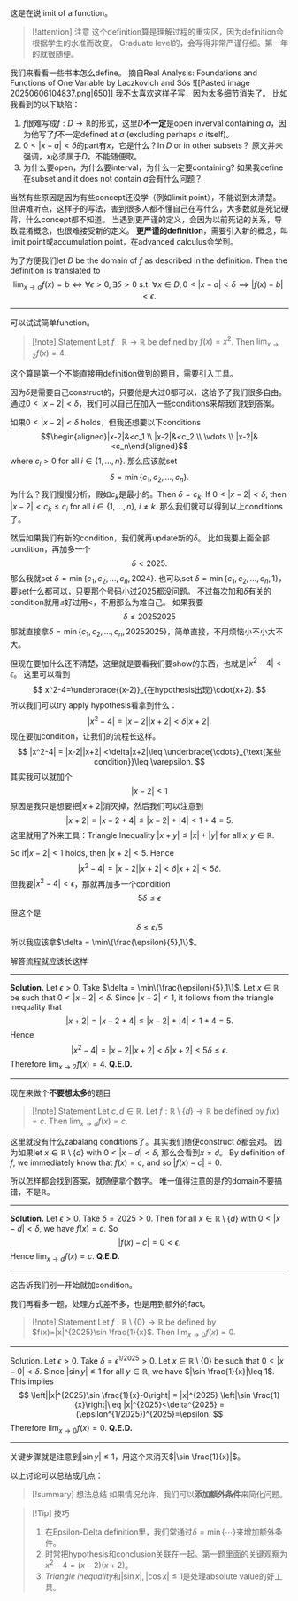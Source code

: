 这是在说limit of a function。

> [!attention] 注意
> 这个definition算是理解过程的重灾区，因为definition会根据学生的水准而改变。
> Graduate level的，会写得非常严谨仔细。第一年的就很随便。

我们来看看一些书本怎么define。
摘自Real Analysis: Foundations and Functions of One Variable by Laczkovich and Sós
![[Pasted image 20250606104837.png|650]]
我不太喜欢这样子写，因为太多细节消失了。
比如我看到的以下缺陷：
1. $f$很难写成$f:D\rightarrow \mathbb{R}$的形式，这里$D$**不一定**是open inverval containing $a$，因为他写了$f$不一定defined at $a$ (excluding perhaps $a$ itself)。
2. $0<|x-a|<\delta$的part有$x$，它是什么？In $D$ or in other subsets？
   原文并未强调，$x$必须属于$D$，不能随便取。
3. 为什么要open，为什么要interval，为什么一定要containing? 如果我define在subset and it does not contain $a$会有什么问题？

当然有些原因是因为有些concept还没学（例如limit point），不能说到太清楚。
但讲难听点，这样子的写法，害到很多人都不懂自己在写什么，大多数就是死记硬背，什么concept都不知道。
当遇到更严谨的定义，会因为以前死记的关系，导致混淆概念，也很难接受新的定义。
**更严谨的definition**，需要引入新的概念，叫limit point或accumulation point，在advanced calculus会学到。

为了方便我们let $D$ be the domain of $f$ as described in the definition. Then the definition is translated to$$
\lim_{x\rightarrow a}f(x)=b\iff \forall \epsilon>0, \exists \delta>0\text{ s.t. }\forall x\in D, 0<|x-a|<\delta\implies |f(x)-b|<\epsilon.
$$
***
可以试试简单function。

>[!note] Statement
> Let $f:\mathbb{R}\rightarrow \mathbb{R}$ be defined by $f(x) =x^2$. Then $\lim_{x\rightarrow 2} f(x) = 4$.

这个算是第一个不能直接用definition做到的题目，需要引入工具。

因为$\delta$是需要自己construct的，只要他是大过0都可以，这给予了我们很多自由。
通过$0<|x-2|<\delta$，我们可以自己在加入一些conditions来帮我们找到答案。

如果$0<|x-2|<\delta$ holds，但我还想要以下conditions
$$\begin{aligned}|x-2|&<c_1
\\
|x-2|&<c_2
\\
\vdots
\\
|x-2|&<c_n\end{aligned}$$where $c_i > 0$ for all $i\in\{1,\dots, n\}$.
那么应该就set $$\delta = \min\{c_1,c_2,\dots, c_n\}.$$为什么？我们慢慢分析，假如$c_k$是最小的。Then $\delta = c_k$.
If $0<|x-2|<\delta$, then $|x-2| < c_k \leq c_i$ for all $i\in\{1,\dots, n\}$, $i\neq k$.
那么我们就可以得到以上conditions了。

然后如果我们有新的condition，我们就再update新的$\delta$。
比如我要上面全部condition，再加多一个$$
\delta < 2025.
$$那么我就set $\delta = \min\{c_1,c_2,\dots, c_n,2024\}$.
也可以set $\delta = \min\{c_1,c_2,\dots, c_n,1\}$，要set什么都可以，只要那个号码小过2025都没问题。
不过每次加和$\delta$有关的condition就用$\leq$好过用$<$，不用那么为难自己。
如果我要$$
\delta \leq 20252025
$$那就直接拿$\delta = \min\{c_1,c_2,\dots, c_n,20252025\}$，简单直接，不用烦恼小不小大不大。

但现在要加什么还不清楚，这里就是要看我们要show的东西，也就是$|x^2-4|<\epsilon$。
这里可以看到$$
x^2-4=\underbrace{(x-2)}_{在hypothesis出现}\cdot(x+2).
$$所以我们可以try apply hypothesis看拿到什么：$$
|x^2-4| = |x-2||x+2|<\delta|x+2|.
$$现在要加condition，让我们的流程长这样。
$$
|x^2-4| = |x-2||x+2| <\delta|x+2|\leq \underbrace{\cdots}_{\text{某些condition}}\leq \varepsilon.
$$
其实我可以就加个$$
|x-2|<1
$$原因是我只是想要把$|x+2|$消灭掉，然后我们可以注意到$$
|x+2|=|x-2+4| \leq |x-2|+|4|<1+4=5.
$$这里就用了外来工具：Triangle Inequality $|x+y|\leq |x|+|y|$ for all $x,y\in\mathbb{R}$.

So if$|x-2|<1$ holds, then $|x+2|<5$. Hence$$
|x^2-4|=|x-2||x+2|<\delta|x+2|<5\delta.
$$但我要$|x^2-4|<\epsilon$，那就再加多一个condition
$$
5\delta \leq \epsilon
$$但这个是$$
\delta\leq \varepsilon/5
$$所以我应该拿$\delta = \min\{\frac{\epsilon}{5},1\}$。

解答流程就应该长这样 
***
**Solution.** Let $\epsilon>0$. Take $\delta = \min\{\frac{\epsilon}{5},1\}$. 
Let $x\in\mathbb{R}$ be such that $0<|x-2|<\delta$. 
Since $|x-2|<1$, it follows from the triangle inequality that$$
|x+2|=|x-2+4| \leq |x-2|+|4|<1+4=5.
$$Hence$$
|x^2-4|=|x-2||x+2|<\delta|x+2|<5\delta\leq \epsilon.
$$Therefore $\lim_{x\rightarrow 2} f(x) = 4$. **Q.E.D.**
***
现在来做个**不要想太多**的题目

>[!note] Statement
>Let $c,d\in\mathbb{R}$. Let $f:\mathbb{R}\setminus\{d\}\rightarrow \mathbb{R}$ be defined by $f(x)=c$. Then $\lim_{x\rightarrow d}f(x) = c$.

这里就没有什么zabalang conditions了。其实我们随便construct $\delta$都会对。
因为如果let $x\in \mathbb{R}\setminus\{d\}$ with $0<|x-d|<\delta$, 那么会看到$x\neq d$。
By definition of $f$, we immediately know that $f(x) = c$, and so $|f(x)-c|=0$.

所以怎样都会找到答案，就随便拿个数字。
唯一值得注意的是$f$的domain不要搞错，不是$\mathbb{R}$。
***
**Solution.** Let $\epsilon >0$. Take $\delta = 2025>0$. 
Then for all $x\in\mathbb{R}\setminus\{d\}$ with $0<|x-d|<\delta$, we have $f(x) = c$. 
So $$
|f(x)-c| = 0<\epsilon.
$$Hence $\lim_{x\rightarrow d}f(x) = c$. **Q.E.D.**
***
这告诉我们别一开始就加condition。

我们再看多一题，处理方式差不多，也是用到额外的fact。

>[!note] Statement
>Let $f:\mathbb{R}\setminus\{0\}\rightarrow \mathbb{R}$ be defined by $f(x)=|x|^{2025}\sin \frac{1}{x}$. Then $\lim_{x\rightarrow 0}f(x) = 0$.

***
Solution. Let $\epsilon>0$. Take $\delta = \epsilon^{1/2025}>0$. 
Let $x\in\mathbb{R}\setminus\{0\}$ be such that $0<|x-0|<\delta$. 
Since $|\sin y|\leq 1$ for all $y\in\mathbb{R}$, we have $|\sin \frac{1}{x}|\leq 1$.
This implies $$
\left||x|^{2025}\sin \frac{1}{x}-0\right| = |x|^{2025} \left|\sin \frac{1}{x}\right|\leq |x|^{2025}<\delta^{2025} = (\epsilon^{1/2025})^{2025}=\epsilon.
$$Therefore $\lim_{x\rightarrow 0}f(x) = 0$. **Q.E.D.**
***
关键步骤就是注意到$|\sin y|\leq 1$，用这个来消灭$|\sin \frac{1}{x}|$。

以上讨论可以总结成几点：

>[!summary] 想法总结
>如果情况允许，我们可以**添加额外条件**来简化问题。

> [!Tip] 技巧
> 1. 在Epsilon-Delta definition里，我们常通过$\delta = \min\{\cdots\}$来增加额外条件。
> 2. 时常把hypothesis和conclusion关联在一起。第一题里面的关键观察为$x^2-4 = (x-2)(x+2)$。
> 3. *Triangle inequality*和$|\sin x|,|\cos x|\leq 1$是处理absolute value的好工具。
